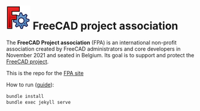 # <img src="images/freecad.svg" style="zoom:50%;" /> FreeCAD project association

The **FreeCAD Project association** (FPA) is an international non-profit association created by FreeCAD administrators and core developers in November 2021 and seated in Belgium. Its goal is to support and protect the [FreeCAD project](https://freecad.org). 

This is the repo for the [FPA site](https://fpa.freecad.org)

How to run ([guide](https://docs.github.com/en/pages/setting-up-a-github-pages-site-with-jekyll/testing-your-github-pages-site-locally-with-jekyll)):
```
bundle install
bundle exec jekyll serve
```

